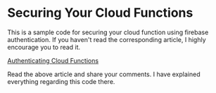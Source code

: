 # Securing Your Cloud Functions

This is a sample code for securing your cloud function using firebase authentication. If you haven't read the corresponding article, I highly encourage you to read it.

[Authenticating Cloud Functions](https://www.fcodelabs.com/2020/12/12/Cloud-Function-Auth)

Read the above article and share your comments. I have explained everything regarding this code there.
